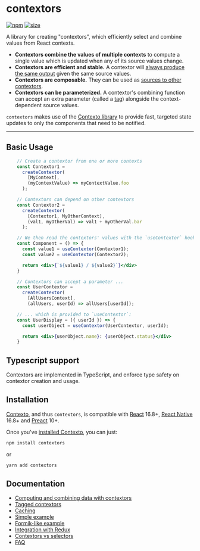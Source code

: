 contextors
==========

[![npm](https://img.shields.io/npm/v/contextors)](https://www.npmjs.com/package/contextors)
[![size](https://img.shields.io/bundlephobia/minzip/contextors)](https://bundlephobia.com/result?p=contextors)

A library for creating "contextors", which efficiently select and combine values
from React contexts.

 - **Contextors combine the values of multiple contexts** to compute a single value
 which is updated when any of its source values change.
 - **Contextors are efficient and stable.** A contextor will [always produce the same
 output](caching) given the same source values.
 - **Contextors are composable.** They can be used as [sources to other contextors](combining).
 - **Contextors can be parameterized.** A contextor's combining function can accept an
 extra parameter (called a [tag](tagged)) alongside the context-dependent source values.

`contextors` makes use of the [Contexto library](../contexto) to provide fast, targeted
state updates to only the components that need to be notified.

---

## <a name="basic-usage"></a>Basic Usage

```jsx
    // Create a contextor from one or more contexts
    const Contextor1 =
      createContextor(
        [MyContext],
        (myContextValue) => myContextValue.foo
      );

    // Contextors can depend on other contextors
    const Contextor2 =
      createContextor(
        [Contextor1, MyOtherContext],
        (val1, myOtherVal) => val1 + myOtherVal.bar
      );

    // We then read the contextors' values with the `useContextor` hook:
    const Component = () => {
      const value1 = useContextor(Contextor1);
      const value2 = useContextor(Contextor2);

      return <div>{`${value1} / ${value2}`}</div>
    }

    // Contextors can accept a parameter ...
    const UserContextor =
      createContextor(
        [AllUsersContext],
        (allUsers, userId) => allUsers[userId]);

    // ... which is provided to `useContextor`:
    const UserDisplay = ({ userId }) => {
      const userObject = useContextor(UserContextor, userId);

      return <div>{userObject.name}: {userObject.status}</div>
    }
```

## <a name="typescript"></a>Typescript support

Contextors are implemented in TypeScript, and enforce type safety on contextor
creation and usage.

## Installation

[Contexto](https://www.npmjs.com/package/contexto), and thus `contextors`,
is compatible with
[React](https://react.dev/) 16.8+,
[React Native](https://reactnative.dev/) 16.8+
and [Preact](https://preactjs.com/) 10+.

Once you've [installed Contexto](https://github.com/TommosTools/TommosTools/tree/main/packages/contexto#installation),
you can just:

```bash
npm install contextors
```
or
```bash
yarn add contextors
```

## <a name="documentation"></a>Documentation

 * [Computing and combining data with contextors](combining)
 * [Tagged contextors](tagged)
 * [Caching](caching)
 * [Simple example](simple-example)
 * [Formik-like example](formik-example)
 * [Integration with Redux](redux)
 * [Contextors vs selectors](selectors)
 * [FAQ](faq)
